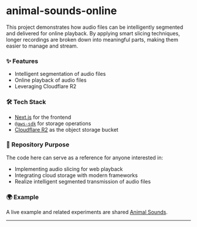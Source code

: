 # animal-sounds-online  

This project demonstrates how audio files can be intelligently segmented and delivered for online playback. By applying smart slicing techniques, longer recordings are broken down into meaningful parts, making them easier to manage and stream.  

### ✨ Features
- Intelligent segmentation of audio files  
- Online playback of audio files  
- Leveraging Cloudflare R2

### 🛠 Tech Stack
- [Next.js](https://nextjs.org/) for the frontend  
- [`@aws-sdk`](https://github.com/aws/aws-sdk-js-v3) for storage operations  
- [Cloudflare R2](https://www.cloudflare.com/r2/) as the object storage bucket  

### 📂 Repository Purpose
The code here can serve as a reference for anyone interested in:  
- Implementing audio slicing for web playback  
- Integrating cloud storage with modern frameworks  
- Realize intelligent segmented transmission of audio files

### 🌍 Example
A live example and related experiments are shared [Animal Sounds](https://animalsounds.online/).  

---

